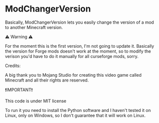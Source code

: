 # ModChangerVersion
Basically, ModChangerVersion lets you easily change the version of a mod to another Minecraft version.

⚠️ Warning ⚠️

For the moment this is the first version, I'm not going to update it. Basically the version for Forge mods doesn't work at the moment, so to modify the verison you'd have to do it manually for all curseforge mods, sorry.

Credits:

A big thank you to Mojang Studio for creating this video game called Minecraft and all their rights are reserved.

❗IMPORTANT❗

This code is under MIT license

To run it you need to install the Python software and I haven't tested it on Linux, only on Windows, so I don't guarantee that it will work on Linux.
